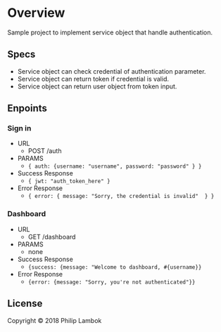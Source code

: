 # Overview 
Sample project to implement service object that handle authentication. 

## Specs 
- Service object can check credential of authentication parameter. 
- Service object can return token if credential is valid. 
- Service object can return user object from token input. 

## Enpoints 
### Sign in
- URL
  - POST /auth
- PARAMS
  - `{ auth: {username: "username", password: "password" } }`
- Success Response 
  - `{ jwt: "auth_token_here" }`
- Error Response 
  - `{ error: { message: "Sorry, the credential is invalid"  } }`

### Dashboard 
- URL
  - GET /dashboard
- PARAMS
  - none
- Success Response 
  - `{success: {message: "Welcome to dashboard, #{username}}`
- Error Response 
  - `{error: {message: "Sorry, you're not authenticated"}}`

## License 
Copyright &copy; 2018 Philip Lambok